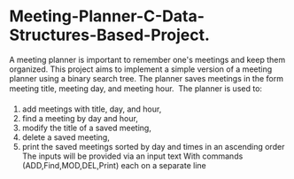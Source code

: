 # Meeting-Planner-C-Data-Structures-Based-Project.
A meeting planner is important to remember one's meetings and keep them organized. This project aims to implement a simple version of a meeting planner using a binary search tree.
The planner saves meetings in the form meeting title, meeting day, and meeting hour.
 The planner is used to:
1. add meetings with title, day, and hour,
2. find a meeting by day and hour,
3. modify the title of a saved meeting,
4. delete a saved meeting,
5. print the saved meetings sorted by day and times in an ascending order
The inputs will be provided via an input text With commands (ADD,Find,MOD,DEL,Print)
each on a separate line
